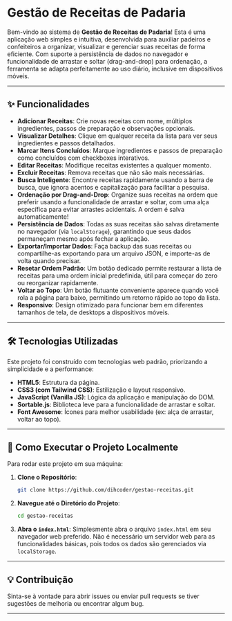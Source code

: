 # Gestão de Receitas de Padaria

Bem-vindo ao sistema de **Gestão de Receitas de Padaria**\! Esta é uma aplicação web simples e intuitiva, desenvolvida para auxiliar padeiros e confeiteiros a organizar, visualizar e gerenciar suas receitas de forma eficiente. Com suporte a persistência de dados no navegador e funcionalidade de arrastar e soltar (drag-and-drop) para ordenação, a ferramenta se adapta perfeitamente ao uso diário, inclusive em dispositivos móveis.

-----

## ✨ Funcionalidades

  * **Adicionar Receitas**: Crie novas receitas com nome, múltiplos ingredientes, passos de preparação e observações opcionais.
  * **Visualizar Detalhes**: Clique em qualquer receita da lista para ver seus ingredientes e passos detalhados.
  * **Marcar Itens Concluídos**: Marque ingredientes e passos de preparação como concluídos com checkboxes interativos.
  * **Editar Receitas**: Modifique receitas existentes a qualquer momento.
  * **Excluir Receitas**: Remova receitas que não são mais necessárias.
  * **Busca Inteligente**: Encontre receitas rapidamente usando a barra de busca, que ignora acentos e capitalização para facilitar a pesquisa.
  * **Ordenação por Drag-and-Drop**: Organize suas receitas na ordem que preferir usando a funcionalidade de arrastar e soltar, com uma alça específica para evitar arrastes acidentais. A ordem é salva automaticamente\!
  * **Persistência de Dados**: Todas as suas receitas são salvas diretamente no navegador (via `localStorage`), garantindo que seus dados permaneçam mesmo após fechar a aplicação.
  * **Exportar/Importar Dados**: Faça backup das suas receitas ou compartilhe-as exportando para um arquivo JSON, e importe-as de volta quando precisar.
  * **Resetar Ordem Padrão**: Um botão dedicado permite restaurar a lista de receitas para uma ordem inicial predefinida, útil para começar do zero ou reorganizar rapidamente.
  * **Voltar ao Topo**: Um botão flutuante conveniente aparece quando você rola a página para baixo, permitindo um retorno rápido ao topo da lista.
  * **Responsivo**: Design otimizado para funcionar bem em diferentes tamanhos de tela, de desktops a dispositivos móveis.

-----

## 🛠️ Tecnologias Utilizadas

Este projeto foi construído com tecnologias web padrão, priorizando a simplicidade e a performance:

  * **HTML5**: Estrutura da página.
  * **CSS3 (com Tailwind CSS)**: Estilização e layout responsivo.
  * **JavaScript (Vanilla JS)**: Lógica da aplicação e manipulação do DOM.
  * **Sortable.js**: Biblioteca leve para a funcionalidade de arrastar e soltar.
  * **Font Awesome**: Ícones para melhor usabilidade (ex: alça de arrastar, voltar ao topo).

-----

## 🚀 Como Executar o Projeto Localmente

Para rodar este projeto em sua máquina:

1.  **Clone o Repositório**:
    ```bash
    git clone https://github.com/dihcoder/gestao-receitas.git
    ```
2.  **Navegue até o Diretório do Projeto**:
    ```bash
    cd gestao-receitas
    ```
3.  **Abra o `index.html`**:
    Simplesmente abra o arquivo `index.html` em seu navegador web preferido. Não é necessário um servidor web para as funcionalidades básicas, pois todos os dados são gerenciados via `localStorage`.

-----

## 💡 Contribuição

Sinta-se à vontade para abrir issues ou enviar pull requests se tiver sugestões de melhoria ou encontrar algum bug.

-----